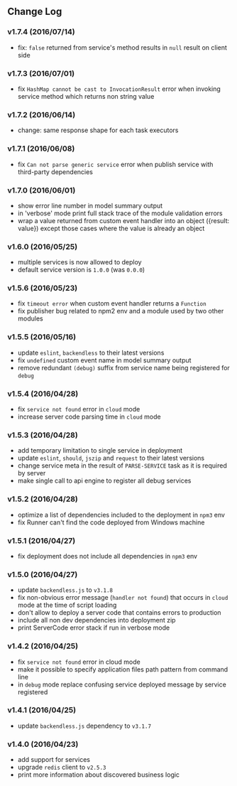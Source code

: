 ## Change Log

### v1.7.4 (2016/07/14)
- fix: `false` returned from service's method results in `null` result on client side

### v1.7.3 (2016/07/01)
- fix `HashMap cannot be cast to InvocationResult` error when invoking service method which returns non string value

### v1.7.2 (2016/06/14)
- change: same response shape for each task executors

### v1.7.1 (2016/06/08)
- fix `Can not parse generic service` error when publish service with third-party dependencies

### v1.7.0 (2016/06/01)
- show error line number in model summary output
- in 'verbose' mode print full stack trace of the module validation errors
- wrap a value returned from custom event handler into an object ({result: value})
except those cases where the value is already an object

### v1.6.0 (2016/05/25)
- multiple services is now allowed to deploy
- default service version is `1.0.0` (was `0.0.0`)

### v1.5.6 (2016/05/23)
- fix `timeout error` when custom event handler returns a `Function`
- fix publisher bug related to npm2 env and a module used by two other modules

### v1.5.5 (2016/05/16)
- update `eslint`, `backendless` to their latest versions
- fix `undefined` custom event name in model summary output
- remove redundant `(debug)` suffix from service name being registered for `debug`

### v1.5.4 (2016/04/28)
- fix `service not found` error in `cloud` mode
- increase server code parsing time in `cloud` mode

### v1.5.3 (2016/04/28)
- add temporary limitation to single service in deployment
- update `eslint`, `should`, `jszip` and `request` to their latest versions
- change service meta in the result of `PARSE-SERVICE` task as it is required by server
- make single call to api engine to register all debug services

### v1.5.2 (2016/04/28)
- optimize a list of dependencies included to the deployment in `npm3` env
- fix Runner can't find the code deployed from Windows machine

### v1.5.1 (2016/04/27)
- fix deployment does not include all dependencies in `npm3` env

### v1.5.0 (2016/04/27)
- update `backendless.js` to `v3.1.8`
- fix non-obvious error message (`handler not found`) that occurs in `cloud` mode at the time of script loading
- don't allow to deploy a server code that contains errors to production
- include all non dev dependencies into deployment zip
- print ServerCode error stack if run in verbose mode

### v1.4.2 (2016/04/25)
- fix `service not found` error in cloud mode
- make it possible to specify application files path pattern from command line
- in `debug` mode replace confusing service deployed message by service registered

### v1.4.1 (2016/04/25)
- update `backendless.js` dependency to `v3.1.7`

### v1.4.0 (2016/04/23)
- add support for services
- upgrade `redis` client to `v2.5.3`
- print more information about discovered business logic